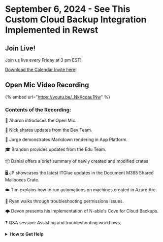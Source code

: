 # September 6, 2024 - See This Custom Cloud Backup Integration Implemented in Rewst

## Join Live!

Join us live every Friday at 3 pm EST!

&#x20;[Download the Calendar Invite here](https://engine.rewst.io/webhooks/custom/trigger/02eb02e2-1177-43d9-9e13-8547414979fc/c47fdd7f-4075-47a8-ba92-94e790e67c06?request_type=open_mic_link&)!

## Open Mic Video Recording

{% embed url="https://youtu.be/_NkKcdau1Nw" %}

### Contents of the Recording:

🎤 Aharon introduces the Open Mic.&#x20;

🔧 Nick shares updates from the Dev Team.&#x20;

📜 Jorge demonstrates Markdown rendering in App Platform.&#x20;

🎓 Brandon provides updates from the Edu Team.&#x20;

📦 Danial offers a brief summary of newly created and modified crates

&#x20;🖥️ JP showcases the latest ITGlue updates in the Document M365 Shared Mailboxes Crate.&#x20;

☁️ Tim explains how to run automations on machines created in Azure Arc.&#x20;

🔐 Ryan walks through troubleshooting permissions issues.&#x20;

🌩️ Devon presents his implementation of N-able's Cove for Cloud Backups.&#x20;

❓ Q\&A session: Assisting and troubleshooting workflows.



<details>

<summary><strong>How to Get Help</strong></summary>

* 💬 Chat (Discord): [https://discord.gg/rewst​​ ](https://discord.gg/rewst%E2%80%8B%E2%80%8B)
  * Private #\{{ msp \}} channel
  * \#the-kewp
* 🎫 Submit Tickets to: the\_roc@rewst.io
* 📝 Feature Request + Integration Requests: [https://rewst.canny.io/](https://rewst.canny.io/)

**CLUCK UNIVERSITY – REWST TRAINING:**&#x20;

* 👨‍🏫 Live Instructor-Led Training: [https://calendly.com/cluck-u/](https://calendly.com/cluck-u/)
* 🏁 Rewst Foundations Training: [https://docs.rewst.help/cluck-university/rewst-foundations-10x](https://docs.rewst.help/cluck-university/rewst-foundations-10x)
* ▶️ On-demand Videos: [https://docs.rewst.help/cluck-university/rewst-foundations-10x](https://docs.rewst.help/cluck-university/rewst-foundations-10x)

**DOCS:**&#x20;

* 🥚 Rewst Docs: [https://docs.rewst.help ](https://docs.rewst.help)
* ⛩️ Jinja Docs: [https://jinja.palletsprojects.com/](https://jinja.palletsprojects.com/)

**KEY LINKS:**&#x20;

* 📝 Feature Request + Integration Requests: [https://rewst.canny.io/](https://rewst.canny.io/)

</details>
